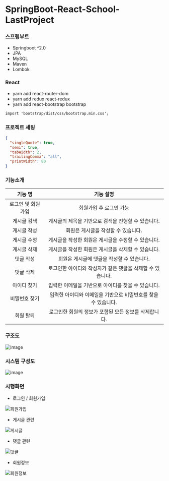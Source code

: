 # SpringBoot-React-School-LastProject

### 스프링부트

- Springboot ^2.0
- JPA
- MySQL
- Maven
- Lombok

### React

- yarn add react-router-dom
- yarn add redux react-redux
- yarn add react-bootstrap bootstrap

```txt
import 'bootstrap/dist/css/bootstrap.min.css';
```

### 프로젝트 세팅

```json
{
  "singleQuote": true,
  "semi": true,
  "tabWidth": 2,
  "trailingComma": "all",
  "printWidth": 80
}
```

### 기능소개
|      기능 명       |                       기능 설명                        |
| :----------------: | :----------------------------------------------------: |
| 로그인 및 회원가입 | 회원가입 후 로그인 가능 |
|    게시글 검색     |          게시글의 제목을 기반으로 검색을 진행할 수 있습니다.           |
|    게시글 작성     |          회원은 게시글을 작성할 수 있습니다.           |
|    게시글 수정     |          게시글을 작성한 회원은 게시글을 수정할 수 있습니다.           |
|    게시글 삭제     |          게시글을 작성한 회원은 게시글을 삭제할 수 있습니다.           |
|     댓글 작성      |       회원은 게시글에 댓글을 작성할 수 있습니다.       |
|     댓글 삭제      |       로그인한 아이디와 작성자가 같은 댓글을 삭제할 수 있습니다.       |
|     아이디 찾기      |       입력한 이메일을 기반으로 아이디를 찾을 수 있습니다.      |
|     비밀번호 찾기      |       입력한 아이디와 이메일을 기반으로 비밀번호를 찾을 수 있습니다.       |
|     회원 탈퇴      |       로그인한 회원의 정보가 포함된 모든 정보를 삭제합니다.       |

### 구조도
![image](https://user-images.githubusercontent.com/42136056/142155950-9e6fcad5-8735-4666-9804-82167d027385.png)

### 시스템 구성도
![image](https://user-images.githubusercontent.com/42136056/142156109-2ffb4b6a-3a8e-448c-98c8-3e5d7b072692.png)

### 시행화면
 - 로그인 / 회원가입

![회원가입](https://user-images.githubusercontent.com/42136056/142160767-69b81681-b25b-418f-a4bb-8b4321a7d9b9.gif)

 - 게시글 관련

![게시글](https://user-images.githubusercontent.com/42136056/142160873-ed3d5a3b-fb08-48f6-9108-96b422e9670d.gif)


 - 댓글 관련

![댓글](https://user-images.githubusercontent.com/42136056/142160905-8f04035f-08a6-4caf-ab41-d755e3ba79bc.gif)

 - 회원정보

![회원정보](https://user-images.githubusercontent.com/42136056/142160945-95ac0da1-5f2a-43ee-8b50-05dbf0faf58b.gif)

